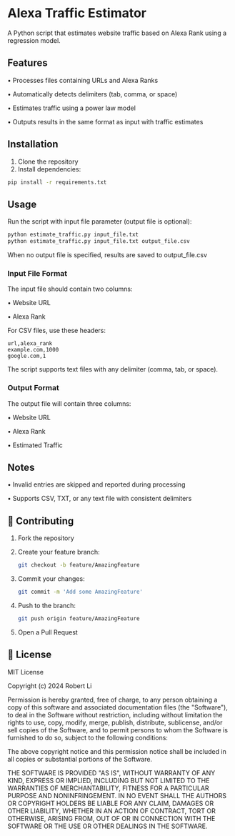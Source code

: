 # Alexa Traffic Estimator

A Python script that estimates website traffic based on Alexa Rank using a regression model.

## Features

• Processes files containing URLs and Alexa Ranks

• Automatically detects delimiters (tab, comma, or space)

• Estimates traffic using a power law model

• Outputs results in the same format as input with traffic estimates

## Installation

1. Clone the repository
2. Install dependencies:
```bash
pip install -r requirements.txt
```

## Usage

Run the script with input file parameter (output file is optional):

```bash
python estimate_traffic.py input_file.txt
python estimate_traffic.py input_file.txt output_file.csv
```

When no output file is specified, results are saved to output_file.csv

### Input File Format

The input file should contain two columns:

• Website URL

• Alexa Rank

For CSV files, use these headers:
```csv
url,alexa_rank
example.com,1000
google.com,1
```

The script supports text files with any delimiter (comma, tab, or space).

### Output Format

The output file will contain three columns:

• Website URL

• Alexa Rank

• Estimated Traffic

## Notes

• Invalid entries are skipped and reported during processing

• Supports CSV, TXT, or any text file with consistent delimiters


## 🤝 Contributing

1. Fork the repository
2. Create your feature branch:
    ```bash
    git checkout -b feature/AmazingFeature
    ```

3. Commit your changes:
    ```bash
    git commit -m 'Add some AmazingFeature'
    ```

4. Push to the branch:
    ```bash
    git push origin feature/AmazingFeature
    ```

5. Open a Pull Request

## 📝 License

MIT License

Copyright (c) 2024 Robert Li

Permission is hereby granted, free of charge, to any person obtaining a copy of this software and associated documentation files (the "Software"), to deal in the Software without restriction, including without limitation the rights to use, copy, modify, merge, publish, distribute, sublicense, and/or sell copies of the Software, and to permit persons to whom the Software is furnished to do so, subject to the following conditions:

The above copyright notice and this permission notice shall be included in all copies or substantial portions of the Software.

THE SOFTWARE IS PROVIDED "AS IS", WITHOUT WARRANTY OF ANY KIND, EXPRESS OR IMPLIED, INCLUDING BUT NOT LIMITED TO THE WARRANTIES OF MERCHANTABILITY, FITNESS FOR A PARTICULAR PURPOSE AND NONINFRINGEMENT. IN NO EVENT SHALL THE AUTHORS OR COPYRIGHT HOLDERS BE LIABLE FOR ANY CLAIM, DAMAGES OR OTHER LIABILITY, WHETHER IN AN ACTION OF CONTRACT, TORT OR OTHERWISE, ARISING FROM, OUT OF OR IN CONNECTION WITH THE SOFTWARE OR THE USE OR OTHER DEALINGS IN THE SOFTWARE.